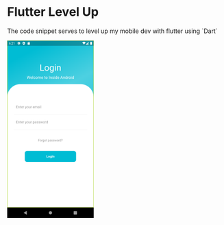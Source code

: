 <h1>Flutter Level Up</h1>
<p>The code snippet serves to level up my mobile dev with flutter using `Dart` </p>

<img src="https://github.com/PatrickNiyogitare28/flutter-levelup/blob/uploads/uploads/Screenshot_1612974093.png" width="40%">
